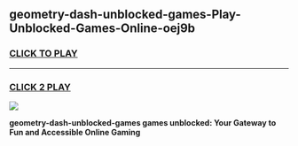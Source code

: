 
## geometry-dash-unblocked-games-Play-Unblocked-Games-Online-oej9b
<h3>
<a href="https://premium76.site?title=geometry-dash-unblocked-games&ref=25A">CLICK TO PLAY</a></h3>
<hr>

<h3>
<a href="https://premium76.site?title=geometry-dash-unblocked-games&ref=25A">CLICK 2 PLAY</a>
  
</h3>

<a href="https://premium76.site?title=geometry-dash-unblocked-games&ref=25A"><img src="https://clearcache.store/games.png"></a>


**geometry-dash-unblocked-games games unblocked: Your Gateway to Fun and Accessible Online Gaming**
